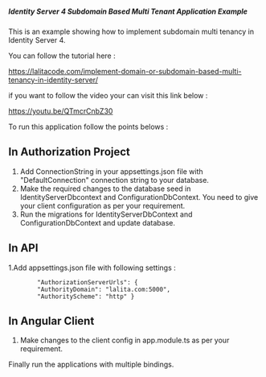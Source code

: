 ##### Identity Server 4 Subdomain Based Multi Tenant Application Example ####

This is an example showing how to implement subdomain multi tenancy in Identity Server 4.

You can follow the tutorial here :

https://lalitacode.com/implement-domain-or-subdomain-based-multi-tenancy-in-identity-server/

if you want to follow the video your can visit this link below :

https://youtu.be/QTmcrCnbZ30

To run this application follow the points belows : 

## In Authorization Project ##

1. Add ConnectionString in your appsettings.json file with "DefaultConnection" connection string to your database.
2. Make the required changes to the database seed in IdentityServerDbcontext and ConfigurationDbContext. You need to give your client
configuration as per your requirement.
3. Run the migrations for IdentityServerDbContext and ConfigurationDbContext and update database.

## In API ##
1.Add appsettings.json file with following settings :
        
            "AuthorizationServerUrls": {   
            "AuthorityDomain": "lalita.com:5000",
            "AuthorityScheme": "http" }

## In Angular Client ##
1. Make changes to the client config in app.module.ts as per your requirement.

Finally run the applications with multiple bindings.

